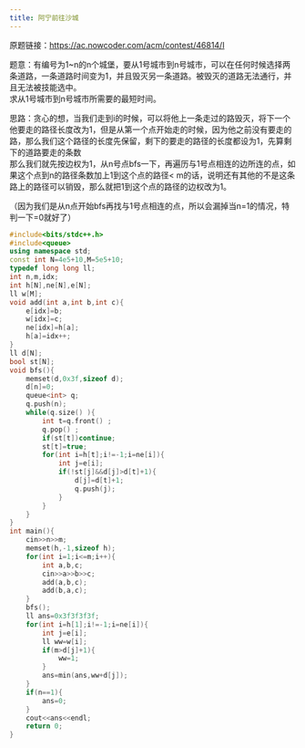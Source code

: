 ```yaml
---
title: 阿宁前往沙城
---
```

原题链接：https://ac.nowcoder.com/acm/contest/46814/I  

题意：有编号为1~n的n个城堡，要从1号城市到n号城市，可以在任何时候选择两条道路，一条道路时间变为1，并且毁灭另一条道路。被毁灭的道路无法通行，并且无法被技能选中。  
求从1号城市到n号城市所需要的最短时间。  


思路：贪心的想，当我们走到i的时候，可以将他上一条走过的路毁灭，将下一个他要走的路径长度改为1，但是从第一个点开始走的时候，因为他之前没有要走的路，那么我们这个路径的长度先保留，剩下的要走的路径的长度都设为1，先算剩下的道路要走的条数  
那么我们就先按边权为1，从n号点bfs一下，再遍历与1号点相连的边所连的点，如果这个点到n的路径条数加上1到这个点的路径< m的话，说明还有其他的不是这条路上的路径可以销毁，那么就把1到这个点的路径的边权改为1。  

（因为我们是从n点开始bfs再找与1号点相连的点，所以会漏掉当n=1的情况，特判一下=0就好了）  

```cpp
#include<bits/stdc++.h>
#include<queue>
using namespace std;
const int N=4e5+10,M=5e5+10;
typedef long long ll;
int n,m,idx;
int h[N],ne[N],e[N];
ll w[M];
void add(int a,int b,int c){
	e[idx]=b;
	w[idx]=c;
	ne[idx]=h[a];
	h[a]=idx++;
}
ll d[N];
bool st[N];
void bfs(){
	memset(d,0x3f,sizeof d);
	d[n]=0;
	queue<int> q;
	q.push(n);
	while(q.size() ){
		int t=q.front() ;
		q.pop() ;
		if(st[t])continue;
		st[t]=true;
		for(int i=h[t];i!=-1;i=ne[i]){
			int j=e[i];
			if(!st[j]&&d[j]>d[t]+1){
				d[j]=d[t]+1;
				q.push(j); 
			}
		}
	} 
}
int main(){
	cin>>n>>m;
	memset(h,-1,sizeof h);
	for(int i=1;i<=m;i++){
		int a,b,c;
		cin>>a>>b>>c;
		add(a,b,c);
		add(b,a,c);
	}
	bfs();
	ll ans=0x3f3f3f3f;
	for(int i=h[1];i!=-1;i=ne[i]){
		int j=e[i];
		ll ww=w[i];
		if(m>d[j]+1){
			ww=1;
		}
		ans=min(ans,ww+d[j]);
	}
	if(n==1){
		ans=0;
	}
	cout<<ans<<endl;
	return 0;
}
```

